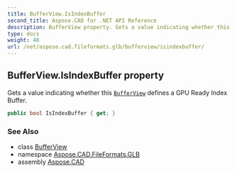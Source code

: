 ```yaml
---
title: BufferView.IsIndexBuffer
second_title: Aspose.CAD for .NET API Reference
description: BufferView property. Gets a value indicating whether this BufferView defines a GPU Ready Index Buffer
type: docs
weight: 40
url: /net/aspose.cad.fileformats.glb/bufferview/isindexbuffer/
---
```

## BufferView.IsIndexBuffer property

Gets a value indicating whether this [`BufferView`](../) defines a GPU Ready Index Buffer.

```csharp
public bool IsIndexBuffer { get; }
```

### See Also

* class [BufferView](../)
* namespace [Aspose.CAD.FileFormats.GLB](../../bufferview/)
* assembly [Aspose.CAD](../../../)


